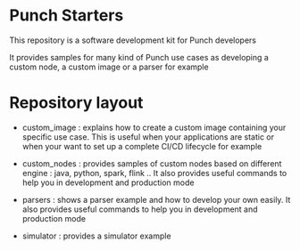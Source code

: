 # Punch Starters

This repository is a software development kit for Punch developers 

It provides samples for many kind of Punch use cases as developing a custom node, a custom image or a parser for example 

# Repository layout 

* custom_image : explains how to create a custom image containing your specific use case. This is useful when your applications are static or when your want to set up a complete CI/CD lifecycle for example
 
* custom_nodes : provides samples of custom nodes based on different engine : java, python, spark, flink .. It also provides useful commands to help you in development and production mode 

* parsers : shows a parser example and how to develop your own easily. It also provides useful commands to help you in development and production mode 

* simulator : provides a simulator example